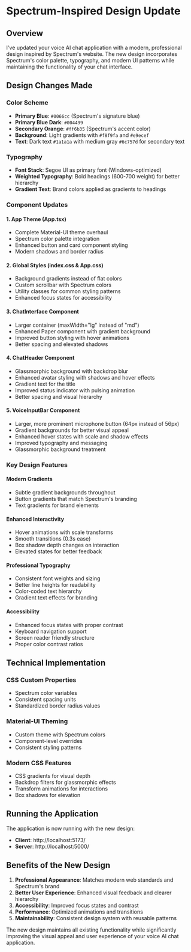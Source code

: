 # Spectrum-Inspired Design Update

## Overview
I've updated your voice AI chat application with a modern, professional design inspired by Spectrum's website. The new design incorporates Spectrum's color palette, typography, and modern UI patterns while maintaining the functionality of your chat interface.

## Design Changes Made

### Color Scheme
- **Primary Blue**: `#0066cc` (Spectrum's signature blue)
- **Primary Blue Dark**: `#004499`
- **Secondary Orange**: `#ff6b35` (Spectrum's accent color)
- **Background**: Light gradients with `#f8f9fa` and `#e9ecef`
- **Text**: Dark text `#1a1a1a` with medium gray `#6c757d` for secondary text

### Typography
- **Font Stack**: Segoe UI as primary font (Windows-optimized)
- **Weighted Typography**: Bold headings (600-700 weight) for better hierarchy
- **Gradient Text**: Brand colors applied as gradients to headings

### Component Updates

#### 1. App Theme (App.tsx)
- Complete Material-UI theme overhaul
- Spectrum color palette integration
- Enhanced button and card component styling
- Modern shadows and border radius

#### 2. Global Styles (index.css & App.css)
- Background gradients instead of flat colors
- Custom scrollbar with Spectrum colors
- Utility classes for common styling patterns
- Enhanced focus states for accessibility

#### 3. ChatInterface Component
- Larger container (maxWidth="lg" instead of "md")
- Enhanced Paper component with gradient background
- Improved button styling with hover animations
- Better spacing and elevated shadows

#### 4. ChatHeader Component
- Glassmorphic background with backdrop blur
- Enhanced avatar styling with shadows and hover effects
- Gradient text for the title
- Improved status indicator with pulsing animation
- Better spacing and visual hierarchy

#### 5. VoiceInputBar Component
- Larger, more prominent microphone button (64px instead of 56px)
- Gradient backgrounds for better visual appeal
- Enhanced hover states with scale and shadow effects
- Improved typography and messaging
- Glassmorphic background treatment

### Key Design Features

#### Modern Gradients
- Subtle gradient backgrounds throughout
- Button gradients that match Spectrum's branding
- Text gradients for brand elements

#### Enhanced Interactivity
- Hover animations with scale transforms
- Smooth transitions (0.3s ease)
- Box shadow depth changes on interaction
- Elevated states for better feedback

#### Professional Typography
- Consistent font weights and sizing
- Better line heights for readability
- Color-coded text hierarchy
- Gradient text effects for branding

#### Accessibility
- Enhanced focus states with proper contrast
- Keyboard navigation support
- Screen reader friendly structure
- Proper color contrast ratios

## Technical Implementation

### CSS Custom Properties
- Spectrum color variables
- Consistent spacing units
- Standardized border radius values

### Material-UI Theming
- Custom theme with Spectrum colors
- Component-level overrides
- Consistent styling patterns

### Modern CSS Features
- CSS gradients for visual depth
- Backdrop filters for glassmorphic effects
- Transform animations for interactions
- Box shadows for elevation

## Running the Application

The application is now running with the new design:
- **Client**: http://localhost:5173/
- **Server**: http://localhost:5000/

## Benefits of the New Design

1. **Professional Appearance**: Matches modern web standards and Spectrum's brand
2. **Better User Experience**: Enhanced visual feedback and clearer hierarchy
3. **Accessibility**: Improved focus states and contrast
4. **Performance**: Optimized animations and transitions
5. **Maintainability**: Consistent design system with reusable patterns

The new design maintains all existing functionality while significantly improving the visual appeal and user experience of your voice AI chat application.
